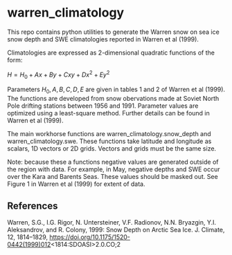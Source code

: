 # warren_climatology

This repo contains python utilities to generate the Warren snow on sea ice snow depth and SWE climatologies reported in Warren et al (1999).

Climatologies are expressed as 2-dimensional quadratic functions of the form:

$H = H_0 + Ax + By + Cxy + Dx^2 + Ey^2$

Parameters $H_0, A, B, C, D, E$ are given in tables 1 and 2 of Warren et al (1999).  The functions are developed from snow obervations made at Soviet North Pole drifting stations between 1956 and 1991.  Parameter values are optimized using a least-square method.  Further details can be found in Warren et al (1999). 

The main workhorse functions are warren_climatology.snow_depth and warren_climatology.swe. These functions take latitude and longitude as scalars, 1D vectors or 2D grids.  Vectors and grids must be the same size.

Note: because these a functions negative values are generated outside of the region with data.  For example, in May, negative depths and SWE occur over the Kara and Barents Seas.  These values should be masked out.  See Figure 1 in Warren et al (1999) for extent of data. 

## References
Warren, S.G., I.G. Rigor, N. Untersteiner, V.F. Radionov, N.N. Bryazgin, Y.I. Aleksandrov, and R. Colony, 1999: Snow Depth on Arctic 
Sea Ice. J. Climate, 12, 1814–1829, https://doi.org/10.1175/1520-0442(1999)012<1814:SDOASI>2.0.CO;2 
